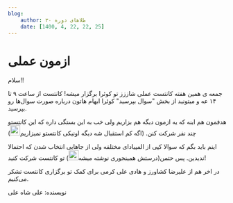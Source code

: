 ```yaml
---
blog:
    author: طلاهای دوره ۳۰
    date: [1400, 4, 22, 22, 25]
---
```

# ازمون عملی

<div class="cnt">
<p>سلام!!</p>

<p>جمعه ی همین هفته کانتست عملی شاززز تو کوئرا برگزار میشه! کانتست از ساعت ۹ تا ۱۴ عه و میتونید از بخش "سوال بپرسید" کوئرا ابهام هاتون درباره صورت سوال‌ها رو بپرسید. </p>

<p>هدفمون هم اینه که یه ازمون دیگه هم بزاریم ولی خب به این بستگی داره که این کانتستو چند نفر شرکت کنن. (اگه کم استقبال شه دیگه اونیکی کانتستو نمیزاریم<img alt="sad" height="23" src="https://blog.ir/media/script/ckeditor/4.12.1/plugins/smiley/images/sad_smile.png" title="sad" width="23"/>)</p>

<p>اینم باید بگم که سوالا کپی از المپیادای مختلفه ولی از جاهایی انتخاب شدن که احتمالا ندیدین. پس حتمن(درستش همینجوری نوشته میشه<img alt="smiley" height="23" src="https://blog.ir/media/script/ckeditor/4.12.1/plugins/smiley/images/regular_smile.png" title="smiley" width="23"/>) تو کانتست شرکت کنید!</p>

<p>در اخر هم از علیرضا کشاورز و هادی علی کرمی برای کمک تو برگزاری کانتست تشکر می‌کنیم.</p>

<p>نویسنده: علی شاه علی</p>
</div>
